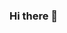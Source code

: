 ### Hi there 👋

<!--
**gouseferoz/gouseferoz** is a ✨ _special_ ✨ repository because its `README.md` (this file) appears on your GitHub profile.


### Github stats

![My github stats](https://github-readme-stats.vercel.app/api?username=emilsharier&show_icons=true&theme=onedark)
